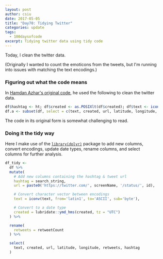 ```yaml
---
layout: post
author: csiu
date: 2017-05-05
title: "Day70: Tidying Twitter"
categories: update
tags:
  - 100daysofcode
excerpt: Tidying twitter data using tidy code
---
```


Today, I clean the twitter data.

(Originally I wanted to count the emoticons from the tweets, but I'm running into issues with matching the text encodings.)

### Figuring out what the code means

In [Hamdan Azhar's original code](https://prismoji.com/2017/02/06/emoji-data-science-in-r-tutorial/#part1), he used the following to clean the twitter data.

```r
df$hashtag <- ht; df$created <- as.POSIXlt(df$created); df$text <- iconv(df$text, 'latin1', 'ASCII', 'byte'); df$url <- paste0('https://twitter.com/', df$screenName, '/status/', df$id); df <- rename(df, c(retweetCount = 'retweets'));
df.a <- subset(df, select = c(text, created, url, latitude, longitude, retweets, hashtag));
```

The code in its original form is somewhat challenging to read.

### Doing it the tidy way

Here I make use of the [`library(dplyr)`](https://github.com/tidyverse/dplyr) package to add new columns, convert encodings, update date types, rename columns, and select columns for further analysis.

```r
df_tidy <-
  df %>%
  mutate(
    # Add new columns containing the hashtag & tweet url
    hashtag = search_string,
    url = paste0('https://twitter.com/', screenName, '/status/', id),

    # Convert character vector between encodings
    text = iconv(text, from='latin1', to='ASCII', sub='byte'),

    # Convert to a date type
    created = lubridate::ymd_hms(created, tz = "UTC")
  ) %>%

  rename(
    retweets = retweetCount
  ) %>%

  select(
    text, created, url, latitude, longitude, retweets, hashtag
  )
```
